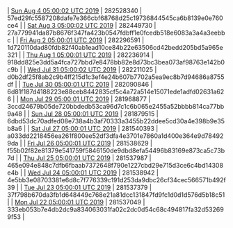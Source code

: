 | [Sun Aug  4 05:00:02 UTC 2019](https://transfer.sh/JwWIV/dashninja-dbdump-20190804070002.tar.bz2) | 282528340 | 57ed29fc5587208dafe7e366cbf68768d25c19736844545ca6b8139e0e760ce4 | 
| [Sat Aug  3 05:00:02 UTC 2019](https://transfer.sh/GWC4X/dashninja-dbdump-20190803070002.tar.bz2) | 282449730 | 27a779941da87b8676f347fa423b0547fdbff1e0fcedb518e6083a3a4a3eebbc | 
| [Fri Aug  2 05:00:01 UTC 2019](https://transfer.sh/oTXGw/dashninja-dbdump-20190802070001.tar.bz2) | 282296591 | 1d720110dad80fdb82f40ab1ead10ce84b22e63506cd42bedd205bd5a965e321 | 
| [Thu Aug  1 05:00:01 UTC 2019](https://transfer.sh/jHclC/dashninja-dbdump-20190801070001.tar.bz2) | 282236914 | 918dd825e3dd5a4fca727bbd7e8478bb82e8d73bc3bea073af98763e142b0c9b | 
| [Wed Jul 31 05:00:02 UTC 2019](https://transfer.sh/LylBo/dashninja-dbdump-20190731070002.tar.bz2) | 282211025 | d0b2df25f8ab2c9b4ff215d1c3ef4e24b607b7702a5ea9ec8b7d94686a8755df | 
| [Tue Jul 30 05:00:01 UTC 2019](https://transfer.sh/vOLpc/dashninja-dbdump-20190730070001.tar.bz2) | 282090846 | 6d81f187d4188223e88ceb8442835cf5c4a72a514e15071ede1adfd02631a626 | 
| [Mon Jul 29 05:00:01 UTC 2019](https://transfer.sh/W00ii/dashninja-dbdump-20190729070001.tar.bz2) | 281968877 | 3ccd24679b05de720bbdedb53ca96d7c1c6b065e2455a52bbbb814ca77bb9a48 | 
| [Sun Jul 28 05:00:01 UTC 2019](https://transfer.sh/riuGI/dashninja-dbdump-20190728070001.tar.bz2) | 281879515 | 6dbd53dc70adfed08e738a4b3af70333a3455b22ddee5cd30a4e398b9e35b8a6 | 
| [Sat Jul 27 05:00:01 UTC 2019](https://transfer.sh/FlU9v/dashninja-dbdump-20190727070001.tar.bz2) | 281540393 | a033dd2218456ea261f800ee52df3dfa4e3701e7860a1d400e364e9d784929da | 
| [Fri Jul 26 05:00:01 UTC 2019](https://transfer.sh/29Fsf/dashninja-dbdump-20190726070001.tar.bz2) | 281538629 | f55b02f82e81379e541759f5846150de9dbd8efa54496b83169e873ca5c73b7d | 
| [Thu Jul 25 05:00:01 UTC 2019](https://transfer.sh/ePuKm/dashninja-dbdump-20190725070001.tar.bz2) | 281537987 | 465e094e848c7dfb6fbaab7372648f790e1227cbd29e715d3ce6c4bd14308e4b | 
| [Wed Jul 24 05:00:01 UTC 2019](https://transfer.sh/FhgEo/dashninja-dbdump-20190724070001.tar.bz2) | 281538942 | 4e5bb3e08703381e6d8c7f776339c191d253da9dbc26cf34cec566571b492f39 | 
| [Tue Jul 23 05:00:01 UTC 2019](https://transfer.sh/ZVaeI/dashninja-dbdump-20190723070001.tar.bz2) | 281537379 | 37f798b670da3fb1d648449c768e21a81dcc131847fd9fc1d0d1d576d5b18c51 | 
| [Mon Jul 22 05:00:01 UTC 2019](https://transfer.sh/LzZy0/dashninja-dbdump-20190722070001.tar.bz2) | 281537049 | 333eb053b7e4db2dc9a834063031fa02c2dc0d54c68c494817fa32d532699f53 | 
